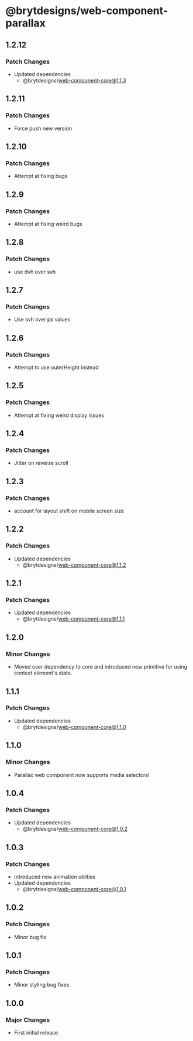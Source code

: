 # @brytdesigns/web-component-parallax

## 1.2.12

### Patch Changes

- Updated dependencies
  - @brytdesigns/web-component-core@1.1.3

## 1.2.11

### Patch Changes

- Force push new version

## 1.2.10

### Patch Changes

- Attempt at fixing bugs

## 1.2.9

### Patch Changes

- Attempt at fixing weird bugs

## 1.2.8

### Patch Changes

- use dvh over svh

## 1.2.7

### Patch Changes

- Use svh over px values

## 1.2.6

### Patch Changes

- Attempt to use outerHeight instead

## 1.2.5

### Patch Changes

- Attempt at fixing weird display issues

## 1.2.4

### Patch Changes

- Jitter on reverse scroll

## 1.2.3

### Patch Changes

- account for layout shift on mobile screen size

## 1.2.2

### Patch Changes

- Updated dependencies
  - @brytdesigns/web-component-core@1.1.2

## 1.2.1

### Patch Changes

- Updated dependencies
  - @brytdesigns/web-component-core@1.1.1

## 1.2.0

### Minor Changes

- Moved over dependency to core and introduced new primitive for using context element's state.

## 1.1.1

### Patch Changes

- Updated dependencies
  - @brytdesigns/web-component-core@1.1.0

## 1.1.0

### Minor Changes

- Parallax web component now supports media selectors!

## 1.0.4

### Patch Changes

- Updated dependencies
  - @brytdesigns/web-component-core@1.0.2

## 1.0.3

### Patch Changes

- Introduced new animation utilities
- Updated dependencies
  - @brytdesigns/web-component-core@1.0.1

## 1.0.2

### Patch Changes

- Minor bug fix

## 1.0.1

### Patch Changes

- Minor styling bug fixes

## 1.0.0

### Major Changes

- First initial release
